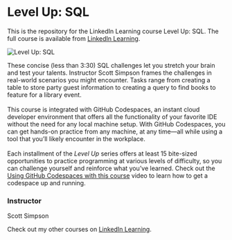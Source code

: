 # Level Up: SQL 
This is the repository for the LinkedIn Learning course Level Up: SQL. The full course is available from [LinkedIn Learning][lil-course-url].

![Level Up: SQL ][lil-thumbnail-url]

These concise (less than 3:30) SQL challenges let you stretch your brain and test your talents. Instructor Scott Simpson frames the challenges in real-world scenarios you might encounter. Tasks range from creating a table to store party guest information to creating a query to find books to feature for a library event.<br><br>This course is integrated with GitHub Codespaces, an instant cloud developer environment that offers all the functionality of your favorite IDE without the need for any local machine setup. With GitHub Codespaces, you can get hands-on practice from any machine, at any time—all while using a tool that you’ll likely encounter in the workplace.<br><br>Each installment of the <em>Level Up</em> series offers at least 15 bite-sized opportunities to practice programming at various levels of difficulty, so you can challenge yourself and reinforce what you’ve learned. Check out the [Using GitHub Codespaces with this course][gcs-video-url] video to learn how to get a codespace up and running. 

### Instructor

Scott Simpson

Check out my other courses on [LinkedIn Learning](https://www.linkedin.com/learning/instructors/scott-simpson).

[lil-course-url]: https://www.linkedin.com/learning/level-up-sql
[lil-thumbnail-url]: https://media.licdn.com/dms/image/C560DAQGfjqCHoflUVw/learning-public-crop_675_1200/0/1666216409712?e=1667952000&v=beta&t=yK0laHBMcpAkJmfqrnpYO7POEM318DUWXBlO5-DFDLM
[gcs-video-url]: https://www.linkedin.com/learning/level-up-sql/using-github-codespaces-with-this-course
